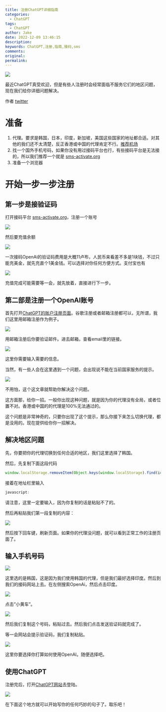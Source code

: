 ```yaml
---
title: 注册ChatGPT详细指南
categories:
  - ChatGPT
tags:
  - ChatGPT
author: Jake
date: 2022-12-09 13:46:15
description:
keywords: ChatGPT,注册,指南,接码,sms
comments:
original:
permalink:
---
```


![](//blogimg.jakeyu.top/%E6%B3%A8%E5%86%8CChatGPT%E8%AF%A6%E7%BB%86%E6%8C%87%E5%8D%97/cbsn-fusion-promise-fear-of-artificial-intelligence-bot-chatgpt-thumbnail-1528537-640x360.jpeg)

<!--more-->

最近ChatGPT真受欢迎，但是有些人注册时会经常面临不服务它们的地区问题，现在我们给你详细问题解决。

作者 [twitter](https://twitter.com/BoxMrChen)

# 准备

1. 代理。要求是韩国，日本，印度，新加坡，美国这些国家的地址都合适。对其他的我们还不太清楚，反正香港或中国的代理肯定不行。[推荐机场](https://join.v2club.cc/#/register?code=C5EnE7vC)
2. 找一个国外手机号码，如果你没有用过接码平台也行，有些接码平台是无法接的，所以我们推荐一个就是 [sms-activate.org](https://sms-activate.org/?ref=2862835)
3. 准备一个浏览器

# 开始一步一步注册
## 第一步是接验证码

打开接码平台 [sms-activate.org](https://sms-activate.org/?ref=2862835)，注册一个账号

![](//blogimg.jakeyu.top/%E6%B3%A8%E5%86%8CChatGPT%E8%AF%A6%E7%BB%86%E6%8C%87%E5%8D%97/pasted%20image%200.png)

然后要充值余额

![](//blogimg.jakeyu.top/%E6%B3%A8%E5%86%8CChatGPT%E8%AF%A6%E7%BB%86%E6%8C%87%E5%8D%97/image.png)

一次接码OpenAi的验证码费用是大概11卢布，人民币来看差不多是1块钱，不过只能充美金，就先充直个1美金钱。可以选择对你任何方便方式。支付宝也有

![](//blogimg.jakeyu.top/%E6%B3%A8%E5%86%8CChatGPT%E8%AF%A6%E7%BB%86%E6%8C%87%E5%8D%97/image%20(1).png)

充值完成可能需要等一会，就先放着，直接进行下一步。

## 第二部是注册一个OpenAI账号

首先打开[ChatGPT的账户注册页面](https://beta.openai.com/signup)。谷歌注册或者邮箱注册都可以，无所谓，我们这里用邮箱注册作为例子。

![](//blogimg.jakeyu.top/%E6%B3%A8%E5%86%8CChatGPT%E8%AF%A6%E7%BB%86%E6%8C%87%E5%8D%97/Untitled.png)

用邮箱注册后你要验证邮件。进去邮箱，查看email里的链接。

![](//blogimg.jakeyu.top/%E6%B3%A8%E5%86%8CChatGPT%E8%AF%A6%E7%BB%86%E6%8C%87%E5%8D%97/image-2.png)

这里你需要输入需要的信息。

当然，有一些人会在这里遇到一个问题，会出现说不能在当前国家服务的提示。

![](//blogimg.jakeyu.top/%E6%B3%A8%E5%86%8CChatGPT%E8%AF%A6%E7%BB%86%E6%8C%87%E5%8D%97/image-3.png)

不用怕，这个这文章就帮助你解决这个问题。

这方面那，给你一招。一般你出现这种问题，就是因为你的代理没有全局，或者位置不对。香港或中国的的代理是100%无法通过的。

这个问题是非常神奇的，只要你出现了这个提示，那么你接下来怎么切换代理，都是没用的。现在提供给你你一招解决。

## 解决地区问题

先，你要把你的代理切换到任何合适的地区，我们这里选择了韩国。

然后，先复制下面这段代码

```js
window.localStorage.removeItem(Object.keys(window.localStorage).find(i=>i.startsWith('@@auth0spajs')))
```

接着在地址栏里输入

```js
javascript:
```

请注意，这里一定要输入，因为你复制的话是粘贴不了的。

然后再粘贴我们第一段复制的内容：

![](//blogimg.jakeyu.top/%E6%B3%A8%E5%86%8CChatGPT%E8%AF%A6%E7%BB%86%E6%8C%87%E5%8D%97/Untitled-1.png)

然后按下回车键，刷新页面。如果你的代理没问题，就可以看到正常工作的注册页面了。

## 输入手机号码

![](//blogimg.jakeyu.top/%E6%B3%A8%E5%86%8CChatGPT%E8%AF%A6%E7%BB%86%E6%8C%87%E5%8D%97/Untitled-2.png)

这里选的是韩国，这是因为我们使用韩国的代理，但是我们最好选择印度。然后到我们的接码网站上去。在左侧搜索OpenAi，然后点击印度。

![](//blogimg.jakeyu.top/%E6%B3%A8%E5%86%8CChatGPT%E8%AF%A6%E7%BB%86%E6%8C%87%E5%8D%97/sdfdskfjdls.png)

点击”小黄车”。

![](//blogimg.jakeyu.top/%E6%B3%A8%E5%86%8CChatGPT%E8%AF%A6%E7%BB%86%E6%8C%87%E5%8D%97/pasted%20image%200-2.png)

然后我们复制这个号码，粘贴过去。然后我们点击发送验证码就完成了。

等一会网站会提示验证码，我们复制粘贴。

![](//blogimg.jakeyu.top/%E6%B3%A8%E5%86%8CChatGPT%E8%AF%A6%E7%BB%86%E6%8C%87%E5%8D%97/image-4.png)

这里你要选择你打算如何使用OpenAI。随便选择吧。

## 使用ChatGPT

注册完后，打开[ChatGPT网站](https://chat.openai.com/auth/login)去登陆。

![](//blogimg.jakeyu.top/%E6%B3%A8%E5%86%8CChatGPT%E8%AF%A6%E7%BB%86%E6%8C%87%E5%8D%97/Untitled-5.png)

在下面这个地方就可以开始写你的任何巧妙的句子了。取乐吧！